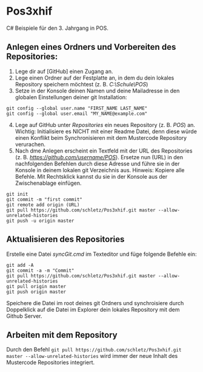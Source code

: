 # Pos3xhif
C# Beispiele für den 3. Jahrgang in POS.

## Anlegen eines Ordners und Vorbereiten des Repositories:
1. Lege dir auf [GitHub] einen Zugang an.
2. Lege einen Ordner auf der Festplatte an, in dem du dein lokales Repository speichern möchtest 
    (z. B. *C:\Schule\POS*)
3. Setze in der Konsole deinen Namen und deine Mailadresse in den globalen Einstellungen deiner
   git Installation:
```
git config --global user.name "FIRST_NAME LAST_NAME"
git config --global user.email "MY_NAME@example.com"
```
4. Lege auf GitHub unter *Repositories* ein neues Repository (z. B. *POS*) an. Wichtig: Initialisiere
    es NICHT mit einer Readme Datei, denn diese würde einen Konflikt beim Synchronisieren mit dem 
    Mustercode Repository verurachen. 
5.  Nach dme Anlegen erscheint ein Textfeld mit der URL des Repositories (z. B. *https://github.com/username/POS*).
    Ersetze nun (URL) in den nachfolgenden Befehlen durch diese Adresse und führe sie
    in der Konsole in deinem lokalen git Verzeichnis aus. Hinweis: Kopiere alle Befehle. Mit 
    Rechtsklick kannst du sie in der Konsole aus der Zwischenablage einfügen.
```
git init
git commit -m "first commit"
git remote add origin (URL)
git pull https://github.com/schletz/Pos3xhif.git master --allow-unrelated-histories
git push -u origin master
```

## Aktualisieren des Repositories
Erstelle eine Datei *syncGit.cmd* im Texteditor und füge folgende Befehle ein:
```
git add -A
git commit -a -m "Commit"
git pull https://github.com/schletz/Pos3xhif.git master --allow-unrelated-histories
git pull origin master
git push origin master
```

Speichere die Datei im root deines git Ordners und synchroisiere durch Doppelklick auf die Datei im
Explorer dein lokales Repository mit dem Github Server.

## Arbeiten mit dem Repository
Durch den Befehl 
`git pull https://github.com/schletz/Pos3xhif.git master --allow-unrelated-histories`
wird immer der neue Inhalt des Mustercode Repositories integriert.